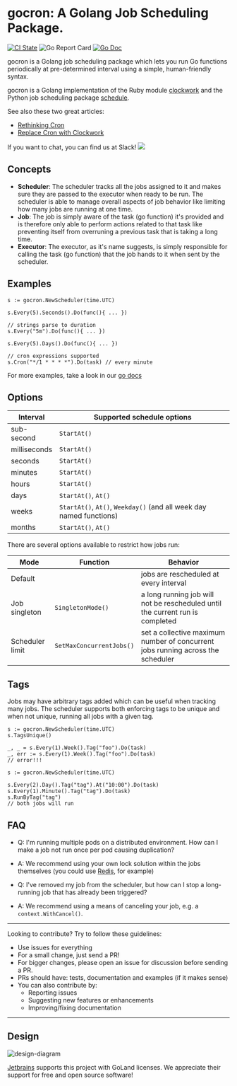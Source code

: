 # gocron: A Golang Job Scheduling Package.

[![CI State](https://github.com/go-co-op/gocron/workflows/Go%20Test/badge.svg)](https://github.com/go-co-op/gocron/actions?query=workflow%3A"Go+Test") ![Go Report Card](https://goreportcard.com/badge/github.com/go-co-op/gocron) [![Go Doc](https://godoc.org/github.com/go-co-op/gocron?status.svg)](https://pkg.go.dev/github.com/go-co-op/gocron)

gocron is a Golang job scheduling package which lets you run Go functions periodically at pre-determined interval using a simple, human-friendly syntax.

gocron is a Golang implementation of the Ruby module [clockwork](https://github.com/tomykaira/clockwork) and the Python job scheduling package [schedule](https://github.com/dbader/schedule).

See also these two great articles:

- [Rethinking Cron](http://adam.herokuapp.com/past/2010/4/13/rethinking_cron/)
- [Replace Cron with Clockwork](http://adam.herokuapp.com/past/2010/6/30/replace_cron_with_clockwork/)

If you want to chat, you can find us at Slack! [<img src="https://img.shields.io/badge/gophers-gocron-brightgreen?logo=slack">](https://gophers.slack.com/archives/CQ7T0T1FW)

## Concepts

- **Scheduler**: The scheduler tracks all the jobs assigned to it and makes sure they are passed to the executor when ready to be run. The scheduler is able to manage overall aspects of job behavior like limiting how many jobs are running at one time.
- **Job**: The job is simply aware of the task (go function) it's provided and is therefore only able to perform actions related to that task like preventing itself from overruning a previous task that is taking a long time.
- **Executor**: The executor, as it's name suggests, is simply responsible for calling the task (go function) that the job hands to it when sent by the scheduler.

## Examples

```golang
s := gocron.NewScheduler(time.UTC)

s.Every(5).Seconds().Do(func(){ ... })

// strings parse to duration
s.Every("5m").Do(func(){ ... })

s.Every(5).Days().Do(func(){ ... })

// cron expressions supported
s.Cron("*/1 * * * *").Do(task) // every minute
```

For more examples, take a look in our [go docs](https://pkg.go.dev/github.com/go-co-op/gocron#pkg-examples)

## Options

Interval | Supported schedule options
-- | --
sub-second | `StartAt()`
milliseconds | `StartAt()`
seconds | `StartAt()`
minutes | `StartAt()`
hours | `StartAt()`
days | `StartAt()`, `At()`
weeks | `StartAt()`, `At()`, `Weekday()` (and all week day named functions)
months | `StartAt()`, `At()`

There are several options available to restrict how jobs run:

Mode | Function | Behavior
-- | -- | --
Default |  | jobs are rescheduled at every interval
Job singleton | `SingletonMode()` | a long running job will not be rescheduled until the current run is completed
Scheduler limit | `SetMaxConcurrentJobs()` | set a collective maximum number of concurrent jobs running across the scheduler

## Tags

Jobs may have arbitrary tags added which can be useful when tracking many jobs.
The scheduler supports both enforcing tags to be unique and when not unique,
running all jobs with a given tag.

```golang
s := gocron.NewScheduler(time.UTC)
s.TagsUnique()

_, _ = s.Every(1).Week().Tag("foo").Do(task)
_, err := s.Every(1).Week().Tag("foo").Do(task)
// error!!!

s := gocron.NewScheduler(time.UTC)

s.Every(2).Day().Tag("tag").At("10:00").Do(task)
s.Every(1).Minute().Tag("tag").Do(task)
s.RunByTag("tag")
// both jobs will run
```

## FAQ

* Q: I'm running multiple pods on a distributed environment. How can I make a job not run once per pod causing duplication?
* A: We recommend using your own lock solution within the jobs themselves (you could use [Redis](https://redis.io/topics/distlock), for example)

* Q: I've removed my job from the scheduler, but how can I stop a long-running job that has already been triggered?
* A: We recommend using a means of canceling your job, e.g. a `context.WithCancel()`.

--- 
Looking to contribute? Try to follow these guidelines:
* Use issues for everything
* For a small change, just send a PR!
* For bigger changes, please open an issue for discussion before sending a PR.
* PRs should have: tests, documentation and examples (if it makes sense)
* You can also contribute by:
  * Reporting issues
  * Suggesting new features or enhancements
  * Improving/fixing documentation
---

## Design

![design-diagram](https://user-images.githubusercontent.com/19351306/110375142-2ba88680-8017-11eb-80c3-554cc746b165.png)

[Jetbrains](https://www.jetbrains.com/?from=gocron) supports this project with GoLand licenses. We appreciate their support for free and open source software!
